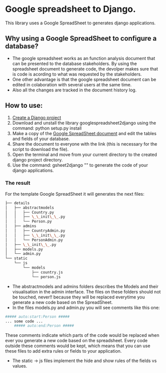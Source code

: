 # Google spreadsheet to Django.

This library uses a Google SpreadSheet to generates django applications.

## Why using a Google SpreadSheet to configure a database?

- The google spreadsheet works as an function analysis document that can be presented to the database stakeholders. By using the spreadsheet document to generate code, the devolper makes sure that is code is acording to what was requested by the stakeholders.
- One other advantage is that the google spreadsheet document can be edited in colaboration with several users at the same time.
- Also all the changes are tracked in the document history log.

## How to use:

1. [Create a Django project](https://docs.djangoproject.com/en/1.8/intro/tutorial01/)
2. Download and unstall the library googlespreadsheet2django using the command: python setup.py install
3. Make a copy of the [Google SpreadSheet document](https://docs.google.com/spreadsheets/d/1HWhdkKIHUK-tOEJWEp6gVh3evyV1YipgqV7QeTsUtYI/edit?usp=sharing) and edit the tables and fields of your database.
4. Share the document to everyone with the link (this is necessary for the script to download the file).
5. Open the terminal and move from your current directory to the created django project directory.
6. Use the command: gsheet2django "<id of the google spreasheet document>" to generate the code of your django applications.

### The result

For the template Google SpreadSheet it will generates the next files:

```sh
├── details  
│   ├── abstractmodels  
│   │   ├── Country.py  
│   │   ├── \_\_init\_\_.py  
│   │   └── Person.py  
│   ├── admins  
│   │   ├── CountryAdmin.py  
│   │   ├── \_\_init\_\_.py  
│   │   └── PersonAdmin.py  
│   ├── \_\_init\_\_.py  
│   ├── models.py  
│   └── admin.py  
└── static  
    └── js  
        └── models  
            ├── country.js  
            └── person.js  
```

- The abstractmodels and admins folders describes the Models and their visualisation in the admin interface. The files on these folders should not be touched, never!! because they will be replaced everytime you generate a new code based on the SpreadSheet.
- In the files models.py and admin.py you will see comments like this one:
```python
##### auto:start:Person #####
... some code ...
	##### auto:end:Person #####
```
These comments indicate which parts of the code would be replaced when ever you generate a new code based on the spreadsheet. Every code outside these comments would be kept, which means that you can use these files to add extra rules or fields to your application.
- The static -> js files implement the hide and show rules of the fields vs values.